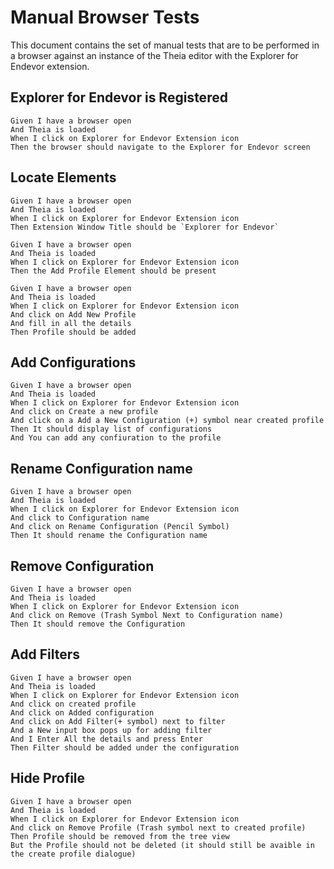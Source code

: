 <!--
 Copyright (c) 2020 Broadcom.
 The term "Broadcom" refers to Broadcom Inc. and/or its subsidiaries.

 This program and the accompanying materials are made
 available under the terms of the Eclipse Public License 2.0
 which is available at https://www.eclipse.org/legal/epl-2.0/

 SPDX-License-Identifier: EPL-2.0

 Contributors:
   Broadcom, Inc. - initial API and implementation
 -->

# Manual Browser Tests

This document contains the set of manual tests that are to be performed in a browser against an instance of the Theia editor with the Explorer for Endevor extension.

## Explorer for Endevor is Registered

```gherkin
Given I have a browser open
And Theia is loaded
When I click on Explorer for Endevor Extension icon
Then the browser should navigate to the Explorer for Endevor screen
```

## Locate Elements

```gherkin
Given I have a browser open
And Theia is loaded
When I click on Explorer for Endevor Extension icon
Then Extension Window Title should be `Explorer for Endevor`
```

```gherkin
Given I have a browser open
And Theia is loaded
When I click on Explorer for Endevor Extension icon
Then the Add Profile Element should be present
```

```gherkin
Given I have a browser open
And Theia is loaded
When I click on Explorer for Endevor Extension icon
And click on Add New Profile
And fill in all the details
Then Profile should be added
```

## Add Configurations

```gherkin
Given I have a browser open
And Theia is loaded
When I click on Explorer for Endevor Extension icon
And click on Create a new profile
And click on a Add a New Configuration (+) symbol near created profile
Then It should display list of configurations
And You can add any confiuration to the profile
```

## Rename Configuration name

```gherkin
Given I have a browser open
And Theia is loaded
When I click on Explorer for Endevor Extension icon
And click to Configuration name
And click on Rename Configuration (Pencil Symbol)
Then It should rename the Configuration name
```

## Remove Configuration

```gherkin
Given I have a browser open
And Theia is loaded
When I click on Explorer for Endevor Extension icon
And click on Remove (Trash Symbol Next to Configuration name)
Then It should remove the Configuration
```

## Add Filters

```gherkin
Given I have a browser open
And Theia is loaded
When I click on Explorer for Endevor Extension icon
And click on created profile
And click on Added configuration
And click on Add Filter(+ symbol) next to filter
And a New input box pops up for adding filter
And I Enter All the details and press Enter
Then Filter should be added under the configuration
```

## Hide Profile

```gherkin
Given I have a browser open
And Theia is loaded
When I click on Explorer for Endevor Extension icon
And click on Remove Profile (Trash symbol next to created profile)
Then Profile should be removed from the tree view
But the Profile should not be deleted (it should still be avaible in the create profile dialogue)
```
